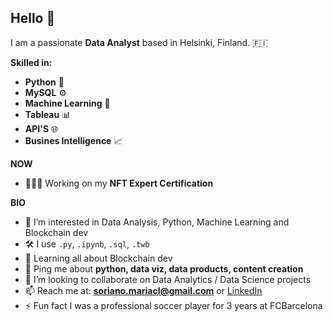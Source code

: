 ## Hello 👋
I am a passionate **Data Analyst** based in Helsinki, Finland. 🇫🇮 

**Skilled in:**
 - **Python** 🐍
 - **MySQL** ⚙️
 - **Machine Learning** 🧠
 - **Tableau** 📊
 - **API'S** 🌐
 - **Busines Intelligence** 📈


**NOW**
- 👩🏽‍💻 Working on my **NFT Expert Certification**

**BIO**
- 👀 I’m interested in Data Analysis, Python, Machine Learning and Blockchain dev
- 🛠 I use ```.py```, ```.ipynb```, ```.sql```, ```.twb```
- 🌱 Learning all about Blockchain dev
- 💬 Ping me about **python, data viz, data products, content creation**
- 🤝 I’m looking to collaborate on Data Analytics / Data Science projects
- 📫 Reach me at: **soriano.mariacl@gmail.com** or [LinkedIn](https://www.linkedin.com/in/sorianom/)
- ⚡ Fun fact I was a professional soccer player for 3 years at FCBarcelona
